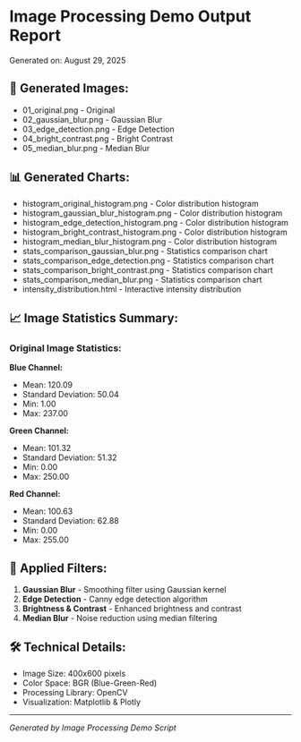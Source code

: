 # Image Processing Demo Output Report

Generated on: August 29, 2025

## 📸 Generated Images:
- 01_original.png - Original
- 02_gaussian_blur.png - Gaussian Blur
- 03_edge_detection.png - Edge Detection
- 04_bright_contrast.png - Bright Contrast
- 05_median_blur.png - Median Blur

## 📊 Generated Charts:
- histogram_original_histogram.png - Color distribution histogram
- histogram_gaussian_blur_histogram.png - Color distribution histogram
- histogram_edge_detection_histogram.png - Color distribution histogram
- histogram_bright_contrast_histogram.png - Color distribution histogram
- histogram_median_blur_histogram.png - Color distribution histogram
- stats_comparison_gaussian_blur.png - Statistics comparison chart
- stats_comparison_edge_detection.png - Statistics comparison chart
- stats_comparison_bright_contrast.png - Statistics comparison chart
- stats_comparison_median_blur.png - Statistics comparison chart
- intensity_distribution.html - Interactive intensity distribution

## 📈 Image Statistics Summary:

### Original Image Statistics:

**Blue Channel:**
- Mean: 120.09
- Standard Deviation: 50.04
- Min: 1.00
- Max: 237.00

**Green Channel:**
- Mean: 101.32
- Standard Deviation: 51.32
- Min: 0.00
- Max: 250.00

**Red Channel:**
- Mean: 100.63
- Standard Deviation: 62.88
- Min: 0.00
- Max: 255.00

## 🎨 Applied Filters:
1. **Gaussian Blur** - Smoothing filter using Gaussian kernel
2. **Edge Detection** - Canny edge detection algorithm
3. **Brightness & Contrast** - Enhanced brightness and contrast
4. **Median Blur** - Noise reduction using median filtering

## 🛠️ Technical Details:
- Image Size: 400x600 pixels
- Color Space: BGR (Blue-Green-Red)
- Processing Library: OpenCV
- Visualization: Matplotlib & Plotly

---
*Generated by Image Processing Demo Script*
